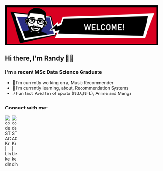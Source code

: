 <!--
**RAXAI/RAXAI** is a ✨ _special_ ✨ repository because its `README.md` (this file) appears on your GitHub profile.


<h3 align="center">
![image](https://github.com/RAXAI/RAXAI/blob/master/github_banner.png)
</h3> -->

[![image](https://github.com/RAXAI/RAXAI/blob/master/github_banner.png)](https://github.com/RAXAI?tab=repositories)

## Hi there, I'm Randy 👋🏿


### I'm a recent MSc Data Science Graduate

- 🔭 I’m currently working on a, Music Recommender
- 🌱 I’m currently learning, about, Recommendation Systems
- ⚡ Fun fact: Avid fan of sports (NBA,NFL), Anime and Manga 
### Connect with me:
[<img align="left" alt="codeSTACKr | LinkedIn" width="22px" src="https://cdn.jsdelivr.net/npm/simple-icons@v3/icons/linkedin.svg" />][linkedin]
[<img align="left" alt="codeSTACKr | LinkedIn" width="22px" src="https://origin-tableau-www.tableau.com/themes/custom/tableau_www/logo.png" />][Tableau]


[linkedin]: https://www.linkedin.com/in/randallk1738/
[Tableau]: https://public.tableau.com/profile/randall.kakaire#!/?newProfile=&activeTab=0


